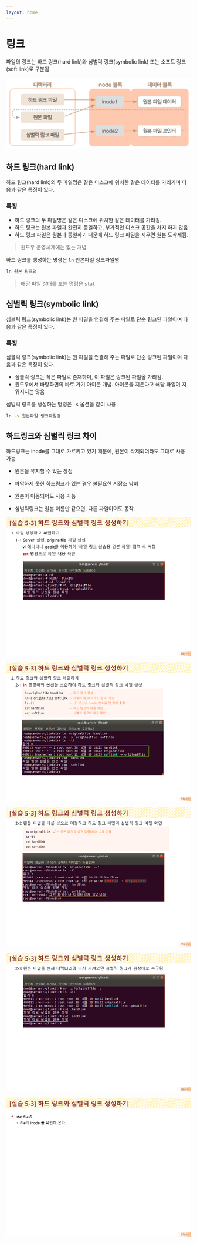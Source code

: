 ```yaml
---
layout: home
---
```


# 링크
파일의 링크는 하드 링크(hard link)와 심벌릭 링크(symbolic link) 또는 소프트 링크(soft link)로 구분됨

![image-20230322170323018](./img/image-20230322170323018.png)



## 하드 링크(hard link)
하드 링크(hard link)의 두 파일명은 같은 디스크에 위치한 같은 데이터를 가리키며 다음과 같은 특징이 있다.

### 특징
* 하드 링크의 두 파일명은 같은 디스크에 위치한 같은 데이터를 가리킴.
* 하드 링크는 원본 파일과 완전히 동일하고, 부가적인 디스크 공간을 차지 하지 않음
* 하드 링크 파일은 원본과 동일하기 때문에 하드 링크 파일을 지우면 원본 도삭제됨.  
> 윈도우 운영체계에는 없는 개념


하드 링크를 생성하는 명령은 `ln` 원본파일 링크파일명

```bash
ln 원본 링크명
```

> 해당 파일 상태를 보는 명령은 `stat`


## 심벌릭 링크(symbolic link)
심볼릭 링크(symbolic link)는 원 파일을 연결해 주는 파일로 단순 링크된 파일이며 다음과 같은 특징이 있다.

### 특징
심볼릭 링크(symbolic link)는 원 파일을 연결해 주는 파일로 단순 링크된 파일이며 다음과 같은 특징이 있다.

* 심볼릭 링크는 작은 파일로 존재하며, 이 파일은 링크된 파일올 가리킴.
* 윈도우에서 바탕화면의 바로 가기 아이콘 개념. 아이콘을 지운다고 해당 파일이 지워지지는 않음


심벌릭 링크를 생성하는 명령은 `-s` 옵션을 같이 사용

```bash
ln -s 원본파일 링크파일명
```



## 하드링크와 심벌릭 링크 차이

하드링크는 inode를 그대로 가르키고 있기 때문에, 원본이 삭제되더라도 그대로 사용 가능

* 원본을 유지할 수 있는 장점

* 파악하지 못한 하드링크가 있는 경우 불필요한 저장소 낭비

* 원본이 이동되어도 사용 가능

* 심벌릭링크는 원본 이름만 같으면, 다른 파일이어도 동작.









![슬라이드33](./img/슬라이드33.PNG)

![슬라이드34](./img/슬라이드34.PNG)

![슬라이드35](./img/슬라이드35.PNG)

![슬라이드36](./img/슬라이드36.PNG)

![슬라이드37](./img/슬라이드37.PNG)
